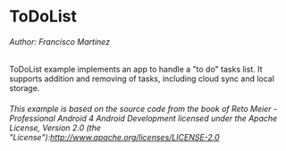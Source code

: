 # ToDoList

###### Author: Francisco Martinez

ToDoList example implements an app to handle a "to do" tasks list. It supports addition and removing of tasks, including cloud sync and local storage.

###### *This example is based on the source code from the book of Reto Meier - Professional Android 4 Android Development licensed under the Apache License, Version 2.0 (the "License"):http://www.apache.org/licenses/LICENSE-2.0*
